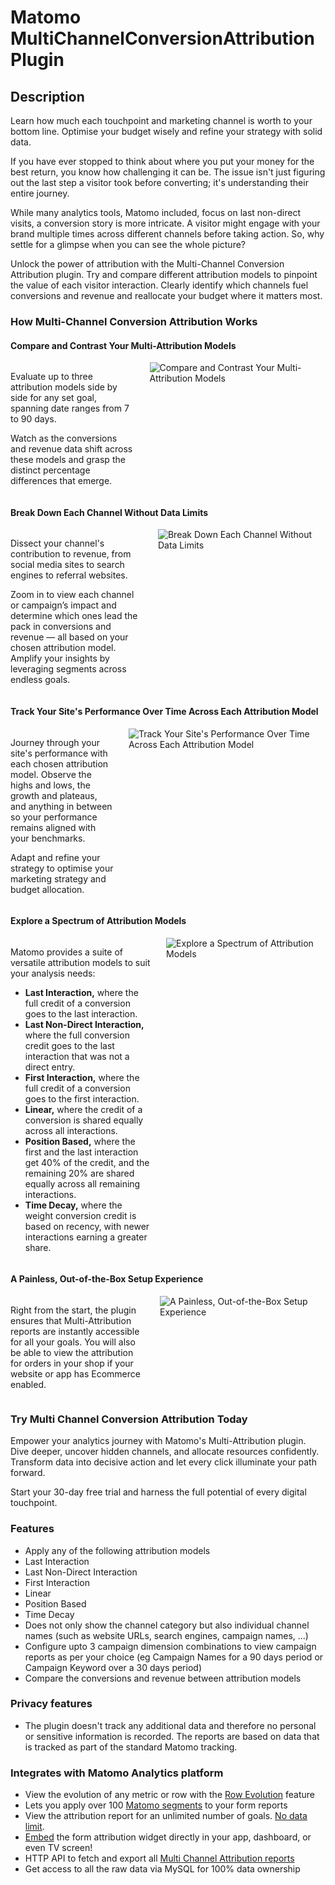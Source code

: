 # Matomo MultiChannelConversionAttribution Plugin

## Description

Learn how much each touchpoint and marketing channel is worth to your bottom line. Optimise your budget wisely and refine your strategy with solid data.

If you have ever stopped to think about where you put your money for the best return, you know how challenging it can be. The issue isn't just figuring out the last step a visitor took before converting; it's understanding their entire journey.

While many analytics tools, Matomo included, focus on last non-direct visits, a conversion story is more intricate. A visitor might engage with your brand multiple times across different channels before taking action. So, why settle for a glimpse when you can see the whole picture?

Unlock the power of attribution with the Multi-Channel Conversion Attribution plugin. Try and compare different attribution models to pinpoint the value of each visitor interaction. Clearly identify which channels fuel conversions and revenue and reallocate your budget where it matters most.

### How Multi-Channel Conversion Attribution Works

#### Compare and Contrast Your Multi-Attribution Models

<div class="main-div-readme" style="display: flex;height: auto;">
<div class="left-div-readme" style="width: 50%;">
<p>Evaluate up to three attribution models side by side for any set goal, spanning date ranges from 7 to 90 days. </p>
<p>Watch as the conversions and revenue data shift across these models and grasp the distinct percentage differences that emerge.</p>
</div>
<div class="right-div-readme" style="flex-grow: 1;">
<img src="https://plugins.matomo.org/img/MultiChannelConversionAttribution/image1.png" style="margin-left: 24px;" alt="Compare and Contrast Your Multi-Attribution Models">
</div>
</div>

#### Break Down Each Channel Without Data Limits

<div class="main-div-readme" style="display: flex;height: auto;">
<div class="left-div-readme" style="width: 50%;">
<p>Dissect your channel's contribution to revenue, from social media sites to search engines to referral websites. </p>
<p>Zoom in to view each channel or campaign’s impact and determine which ones lead the pack in conversions and revenue — all based on your chosen attribution model. Amplify your insights by leveraging segments across endless goals.</p>
</div>
<div class="right-div-readme" style="flex-grow: 1;">
<img src="https://plugins.matomo.org/img/MultiChannelConversionAttribution/image3.jpg" style="margin-left: 24px;" alt="Break Down Each Channel Without Data Limits">
</div>
</div>

#### Track Your Site's Performance Over Time Across Each Attribution Model

<div class="main-div-readme" style="display: flex;height: auto;">
<div class="left-div-readme" style="width: 50%;">
<p>Journey through your site's performance with each chosen attribution model. Observe the highs and lows, the growth and plateaus, and anything in between so your performance remains aligned with your benchmarks. </p>
<p>Adapt and refine your strategy to optimise your marketing strategy and budget allocation.</p>
</div>
<div class="right-div-readme" style="flex-grow: 1;">
<img src="https://plugins.matomo.org/img/MultiChannelConversionAttribution/image3.jpg" style="margin-left: 24px;" alt="Track Your Site's Performance Over Time Across Each Attribution Model">
</div>
</div>

#### Explore a Spectrum of Attribution Models

<div class="main-div-readme" style="display: flex;height: auto;">
<div class="left-div-readme" style="width: 50%;">
<p>Matomo provides a suite of versatile attribution models to suit your analysis needs:</p>
<ul>
<li><b>Last Interaction,</b> where the full credit of a conversion goes to the last interaction.</li>
<li><b>Last Non-Direct Interaction,</b> where the full conversion credit goes to the last interaction that was not a direct entry.</li>
<li><b>First Interaction,</b> where the full credit of a conversion goes to the first interaction.</li>
<li><b>Linear,</b> where the credit of a conversion is shared equally across all interactions.</li>
<li><b>Position Based,</b> where the first and the last interaction get 40% of the credit, and the remaining 20% are shared equally across all remaining interactions.</li>
<li><b>Time Decay,</b> where the weight conversion credit is based on recency, with newer interactions earning a greater share.</li>
</ul>
</div>
<div class="right-div-readme" style="flex-grow: 1;">
<img src="https://plugins.matomo.org/img/MultiChannelConversionAttribution/image4.jpg" style="margin-left: 24px;" alt="Explore a Spectrum of Attribution Models">
</div>
</div>

#### A Painless, Out-of-the-Box Setup Experience

<div class="main-div-readme" style="display: flex;height: auto;">
<div class="left-div-readme" style="width: 50%;">
<p>Right from the start, the plugin ensures that Multi-Attribution reports are instantly accessible for all your goals.  You will also be able to view the attribution for orders in your shop if your website or app has Ecommerce enabled.</p>
</div>
<div class="right-div-readme" style="flex-grow: 1;">
<img src="https://plugins.matomo.org/img/MultiChannelConversionAttribution/image5.jpg" style="margin-left: 24px;" alt="A Painless, Out-of-the-Box Setup Experience">
</div>
</div>

### Try Multi Channel Conversion Attribution Today

Empower your analytics journey with Matomo's Multi-Attribution plugin. Dive deeper, uncover hidden channels, and allocate resources confidently. Transform data into decisive action and let every click illuminate your path forward.

Start your 30-day free trial and harness the full potential of every digital touchpoint.

### Features

* Apply any of the following attribution models
* Last Interaction
* Last Non-Direct Interaction
* First Interaction
* Linear
* Position Based
* Time Decay
* Does not only show the channel category but also individual channel names (such as website URLs, search engines, campaign names, ...)
* Configure upto 3 campaign dimension combinations to view campaign reports as per your choice (eg Campaign Names for a 90 days period or Campaign Keyword over a 30 days period)
* Compare the conversions and revenue between attribution models

### Privacy features

* The plugin doesn't track any additional data and therefore no personal or sensitive information is recorded. The reports are based on data that is tracked as part of the standard Matomo tracking.

### Integrates with Matomo Analytics platform

* View the evolution of any metric or row with the [Row Evolution](https://matomo.org/docs/row-evolution/) feature
* Lets you apply over 100 [Matomo segments](https://matomo.org/docs/segmentation/) to your form reports
* View the attribution report for an unlimited number of goals. [No data limit](https://matomo.org/docs/data-limits/).
* [Embed](https://matomo.org/docs/embed-piwik-report/) the form attribution widget directly in your app, dashboard, or even TV screen!
* HTTP API to fetch and export all [Multi Channel Attribution reports](https://developer.matomo.org/api-reference/reporting-api#MultiChannelConversionAttribution)
* Get access to all the raw data via MySQL for 100% data ownership